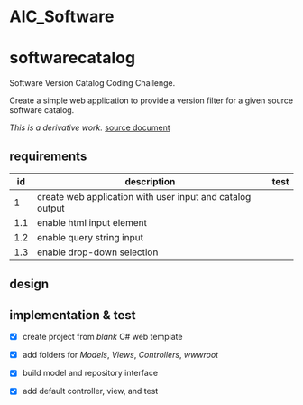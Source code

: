 # AIC_Software

# softwarecatalog
Software Version Catalog Coding Challenge.

Create a simple web application to provide a version filter for a given source software catalog.


_This is a derivative work._
[source document](./EsCodeChallenge.md)


## requirements

|  id |  description                                               | test |
|-----|------------------------------------------------------------|---|
| 1   | create web application with user input and catalog output  |   |
| 1.1 | enable html input element                                  |   |
| 1.2 | enable query string input                                  |   |
| 1.3 | enable drop-down selection                                 |   |


## design

## implementation & test
- [x] create project from _blank_ C# web template
- [x] add folders for _Models_, _Views_, _Controllers_, _wwwroot_
- [x] build model and repository interface
- [x] add default controller, view, and test


